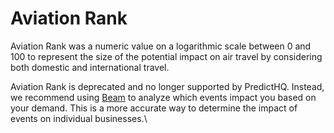 # Aviation Rank

Aviation Rank was a numeric value on a logarithmic scale between 0 and 100 to represent the size of the potential impact on air travel by considering both domestic and international travel.

Aviation Rank is deprecated and no longer supported by PredictHQ. Instead, we recommend using [Beam](https://www.predicthq.com/beam) to analyze which events impact you based on your demand. This is a more accurate way to determine the impact of events on individual businesses.\
